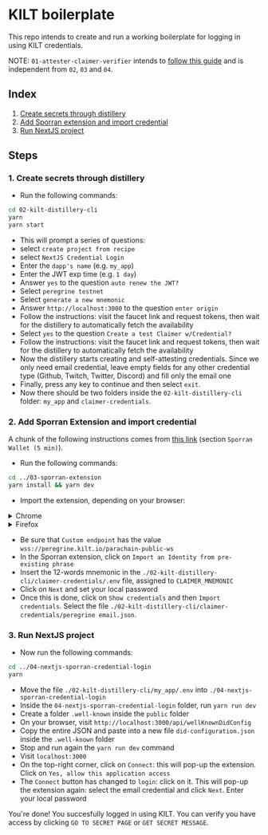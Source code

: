 # KILT boilerplate

This repo intends to create and run a working boilerplate for logging in using KILT credentials.

NOTE: `01-attester-claimer-verifier` intends to [follow this guide](https://docs.kilt.io/docs/develop/workshop/welcome) and is independent from `02`, `03` and `04`.

## Index

1. [Create secrets through distillery](#step1)
2. [Add Sporran extension and import credential](#step2)
3. [Run NextJS project](#step3)

## Steps

### <a name="step1"></a>1. Create secrets through distillery

- Run the following commands:
```bash
cd 02-kilt-distillery-cli
yarn
yarn start
```
- This will prompt a series of questions:
- select `create project from recipe`
- select `NextJS Credential Login`
- Enter the `dapp's name` (e.g. `my_app`)
- Enter the JWT exp time (e.g. `1 day`)
- Answer `yes` to the question `auto renew the JWT?`
- Select `peregrine testnet`
- Select `generate a new mnemonic`
- Answer `http://localhost:3000` to the question `enter origin`
- Follow the instructions: visit the faucet link and request tokens, then wait for the distillery to automatically fetch the availability
- Select `yes` to the question `Create a test Claimer w/Credential?`
- Follow the instructions: visit the faucet link and request tokens, then wait for the distillery to automatically fetch the availability
- Now the distillery starts creating and self-attesting credentials. Since we only need email credential, leave empty fields for any other credential type (Github, Twitch, Twitter, Discord) and fill only the email one
- Finally, press any key to continue and then select `exit`.
- Now there should be two folders inside the `02-kilt-distillery-cli` folder: `my_app` and `claimer-credentials`.

### <a name="step2"></a>2. Add Sporran Extension and import credential

A chunk of the following instructions comes from [this link](https://hackmd.io/@dTGKTsAWSxi6eYV5aeFnXA/BkzbzlBu5) (section `Sporran Wallet (5 min)`).
- Run the following commands:
```bash
cd ../03-sporran-extension
yarn install && yarn dev
```
 - Import the extension, depending on your browser:

<details><summary>Chrome</summary>
<ul>
<li>Visit <code>chrome://extensions</code></li>
<li>At the top-right corner, click on <code>Developer mode</code> to enable it</li>
<li>At the top-left corner, click on <code>Load unpacked</code></li>
<li>Select the <code>./sporran-extension/dist</code> folder</li>
</ul>
</details>

<details><summary>Firefox</summary>
<ul>
<li>Visit <code>about:debugging#/runtime/this-firefox</code></li>
<li>Click on <code>Load Temporary Add-on...</code></li>
<li>Select the file <code>./03-sporran-extension/dist/manifest.json</code></li>
</ul>
</details>

- Be sure that `Custom endpoint` has the value `wss://peregrine.kilt.io/parachain-public-ws`
- In the Sporran extension, click on `Import an Identity from pre-existing phrase`
- Insert the 12-words mnemonic in the `./02-kilt-distillery-cli/claimer-credentials/.env` file, assigned to `CLAIMER_MNEMONIC`
- Click on `Next` and set your local password
- Once this is done, click on `Show credentials` and then `Import credentials`. Select the file `./02-kilt-distillery-cli/claimer-credentials/peregrine email.json`.


### <a name="step3"></a>3. Run NextJS project

- Now run the following commands:
```bash
cd ../04-nextjs-sporran-credential-login
yarn
```
- Move the file `./02-kilt-distillery-cli/my_app/.env` into `./04-nextjs-sporran-credential-login`
- Inside the `04-nextjs-sporran-credential-login` folder, run `yarn run dev`
- Create a folder `.well-known` inside the `public` folder
- On your browser, visit `http://localhost:3000/api/wellKnownDidConfig`
- Copy the entire JSON and paste into a new file `did-configuration.json` inside the `.well-known` folder
- Stop and run again the `yarn run dev` command
- Visit `localhost:3000`
- On the top-right corner, click on `Connect`: this will pop-up the extension. Click on `Yes, allow this application access`
- The `Connect` button has changed to `login`: click on it. This will pop-up the extension again: select the email credential and click `Next`. Enter your local password

You're done! You succesfully logged in using KILT. You can verify you have access by clicking `GO TO SECRET PAGE`  or `GET SECRET MESSAGE`. 

